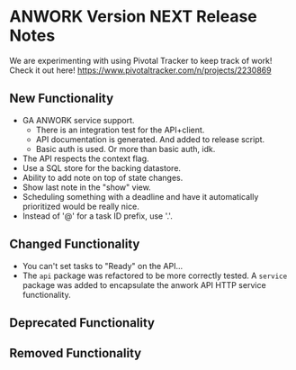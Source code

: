# ANWORK Version NEXT Release Notes

We are experimenting with using Pivotal Tracker to keep track of work! Check it out here!
  https://www.pivotaltracker.com/n/projects/2230869

## New Functionality
- GA ANWORK service support.
  - There is an integration test for the API+client.
  - API documentation is generated. And added to release script.
  - Basic auth is used. Or more than basic auth, idk.
- The API respects the context flag.
- Use a SQL store for the backing datastore.
- Ability to add note on top of state changes.
- Show last note in the "show" view.
- Scheduling something with a deadline and have it automatically prioritized would be really nice.
- Instead of '@' for a task ID prefix, use '.'.

## Changed Functionality
- You can't set tasks to "Ready" on the API...
- The `api` package was refactored to be more correctly tested. A `service`
  package was added to encapsulate the anwork API HTTP service functionality.

## Deprecated Functionality

## Removed Functionality
